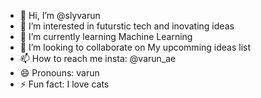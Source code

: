 - 👋 Hi, I’m @slyvarun
- 👀 I’m interested in futurstic tech and inovating ideas
- 🌱 I’m currently learning Machine Learning
- 💞️ I’m looking to collaborate on My upcomming ideas list
- 📫 How to reach me insta: @varun_ae
- 😄 Pronouns: varun
- ⚡ Fun fact: I love cats

<!---
slyvarun/slyvarun is a ✨ special ✨ repository because its `README.md` (this file) appears on your GitHub profile.
You can click the Preview link to take a look at your changes.
--->
